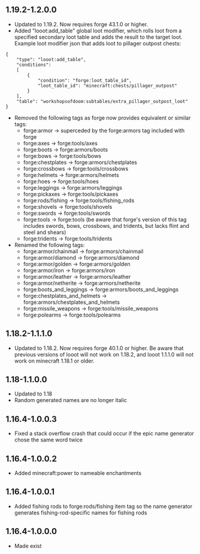 ## 1.19.2-1.2.0.0
* Updated to 1.19.2. Now requires forge 43.1.0 or higher.
* Added "looot:add_table" global loot modifier, which rolls loot from a specified secondary loot table and adds the result to the target loot. Example loot modifier json that adds loot to pillager outpost chests:
```
{
	"type": "looot:add_table",
	"conditions":
	[
		{
			"condition": "forge:loot_table_id",
			"loot_table_id": "minecraft:chests/pillager_outpost"
		}
	],
	"table": "workshopsofdoom:subtables/extra_pillager_outpost_loot"
}
```
* Removed the following tags as forge now provides equivalent or similar tags:
  * forge:armor -> superceded by the forge:armors tag included with forge
  * forge:axes -> forge:tools/axes
  * forge:boots -> forge:armors/boots
  * forge:bows -> forge:tools/bows
  * forge:chestplates -> forge:armors/chestplates
  * forge:crossbows -> forge:tools/crossbows
  * forge:helmets -> forge:armors/helmets
  * forge:hoes -> forge:tools/hoes
  * forge:leggings -> forge:armors/leggings
  * forge:pickaxes -> forge:tools/pickaxes
  * forge:rods/fishing -> forge:tools/fishing_rods
  * forge:shovels -> forge:tools/shovels
  * forge:swords -> forge:tools/swords
  * forge:tools -> forge:tools (be aware that forge's version of this tag includes swords, bows, crossbows, and tridents, but lacks flint and steel and shears)
  * forge:tridents -> forge:tools/tridents
* Renamed the following tags:
  * forge:armor/chainmail -> forge:armors/chainmail
  * forge:armor/diamond -> forge:armors/diamond
  * forge:armor/golden -> forge:armors/golden
  * forge:armor/iron -> forge:armors/iron
  * forge:armor/leather -> forge:armors/leather
  * forge:armor/netherite -> forge:armors/netherite
  * forge:boots_and_leggings -> forge:armors/boots_and_leggings
  * forge:chestplates_and_helmets -> forge:armors/chestplates_and_helmets
  * forge:missile_weapons -> forge:tools/missile_weapons
  * forge:polearms -> forge:tools/polearms

## 1.18.2-1.1.1.0
* Updated to 1.18.2. Now requires forge 40.1.0 or higher. Be aware that previous versions of looot will not work on 1.18.2, and looot 1.1.1.0 will not work on minecraft 1.18.1 or older.

## 1.18-1.1.0.0
* Updated to 1.18
* Random generated names are no longer italic

## 1.16.4-1.0.0.3
* Fixed a stack overflow crash that could occur if the epic name generator chose the same word twice

## 1.16.4-1.0.0.2
* Added minecraft:power to nameable enchantments

## 1.16.4-1.0.0.1
* Added fishing rods to forge:rods/fishing item tag so the name generator generates fishing-rod-specific names for fishing rods

## 1.16.4-1.0.0.0
* Made exist